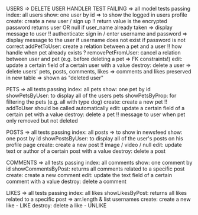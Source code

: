 USERS => DELETE USER HANDLER TEST FAILING => all model tests passing
index: all users
show: one user by id => to show the logged in users profile
create: create a new user / sign up !! return value is the encrypted password
returns user OR null if user_name already taken => display message to user !!
authenticate: sign in / enter username and password
=> display message to the user if username does not exist
if password is not correct
addPetToUser: create a relation between a pet and a user !! how handle when pet already exists ?
removePetFromUser: cancel a relation between user and pet (e.g. before deleting a pet => FK constraints!)
edit: update a certain field of a certain user with a value
destroy: delete a user
=> delete users' pets, posts, comments, likes
=> comments and likes preserved in new table
=> shown as "deleted user"

PETS => all tests passing
index: all pets
show: one pet by id
showPetsByUser: to display all of the users pets
showPetsByProp: for filtering the pets (e.g. all with type dog)
create: create a new pet !! addToUser should be called automatically
edit: update a certain field of a certain pet with a value
destroy: delete a pet !! message to user when pet only removed but not deleted

POSTS => all tests passing
index: all posts => to show in newsfeed
show: one post by id
showPostsByUser: to display all of the user's posts on his profile page
create: create a new post !! image / video / null
edit: update text or author of a certain post with a value
destroy: delete a post

COMMENTS => all tests passing
index: all comments
show: one comment by id
showCommentsByPost: returns all comments related to a specific post
create: create a new comment
edit: update the text field of a certain comment with a value
destroy: delete a comment

LIKES => all tests passing
index: all likes
showLikesByPost: returns all likes related to a specific post => arr.length & list usernames
create: create a new like - LIKE
destroy: delete a like - UNLIKE
